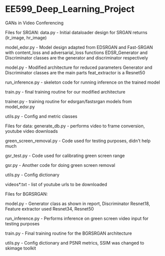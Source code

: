 # EE599_Deep_Learning_Project
GANs in Video Conferencing

Files for SRGAN:
data.py - Initial dataloader design for SRGAN returns (lr_image, hr_image)

model_edsr.py - Model design adapted from EDSRGAN and Fast-SRGAN with content_loss and adversarial_loss functions EDSR_Generator and Discriminator classes are the generator and discriminator respectively

model.py - Modified architecture for reduced parameters Generator and Discriminator classes are the main parts feat_extractor is a Resnet50

run_inference.py - skeleton code for running inference on the trained model

train.py - final training routine for our modified architecture

trainer.py - training routine for edsrgan/fastsrgan models from model_edsr.py

utils.py - Config and metric classes


Files for data:
generate_db.py - performs video to frame conversion, youtube video downloads

green_screen_removal.py - Code used for testing purposes, didn't help much

gsr_test.py - Code used for calibrating green screen range

gsr.py - Another code for doing green screen removal

utils.py - Config dictionary

videos*.txt - list of youtube urls to be downloaded

Files for BGRSRGAN:

model.py - Generator class as shown in report, Discriminator Resnet18, Feature extractor used Resnet34, Resnet50

run_inference.py - Performs inference on green screen video input for testing purposes

train.py - Final training routine for the BGRSRGAN architecture

utils.py - Config dictionary and PSNR metrics, SSIM was changed to skimage toolkit 
